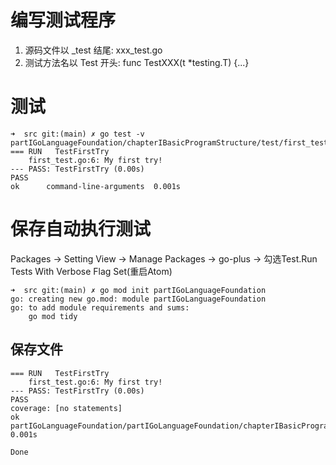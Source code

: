 # 编写测试程序
1. 源码文件以 _test 结尾: xxx_test.go
2. 测试方法名以 Test 开头: func TestXXX(t *testing.T) {...}

# 测试
```
➜  src git:(main) ✗ go test -v partIGoLanguageFoundation/chapterIBasicProgramStructure/test/first_test.go
=== RUN   TestFirstTry
    first_test.go:6: My first try!
--- PASS: TestFirstTry (0.00s)
PASS
ok  	command-line-arguments	0.001s
```
# 保存自动执行测试
Packages -> Setting View -> Manage Packages -> go-plus -> 勾选Test.Run Tests With Verbose Flag Set(重启Atom)
```
➜  src git:(main) ✗ go mod init partIGoLanguageFoundation
go: creating new go.mod: module partIGoLanguageFoundation
go: to add module requirements and sums:
	go mod tidy
```
## 保存文件
```
=== RUN   TestFirstTry
    first_test.go:6: My first try!
--- PASS: TestFirstTry (0.00s)
PASS
coverage: [no statements]
ok  	partIGoLanguageFoundation/partIGoLanguageFoundation/chapterIBasicProgramStructure/test	0.001s

Done
```
